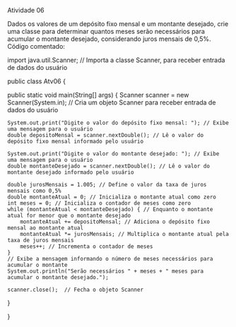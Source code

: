 Atividade 06

Dados os valores de um depósito fixo mensal e um montante desejado, crie uma classe para determinar quantos meses serão necessários para acumular o montante desejado, considerando juros mensais de 0,5%.
Código comentado:

import java.util.Scanner; // Importa a classe Scanner, para receber entrada de dados do usuário

public class Atv06 {

public static void main(String[] args) {
    Scanner scanner = new Scanner(System.in); // Cria um objeto Scanner para receber entrada de dados do usuário

    System.out.print("Digite o valor do depósito fixo mensal: "); // Exibe uma mensagem para o usuário
    double depositoMensal = scanner.nextDouble(); // Lê o valor do depósito fixo mensal informado pelo usuário

    System.out.print("Digite o valor do montante desejado: "); // Exibe uma mensagem para o usuário
    double montanteDesejado = scanner.nextDouble(); // Lê o valor do montante desejado informado pelo usuário

    double jurosMensais = 1.005; // Define o valor da taxa de juros mensais como 0,5%
    double montanteAtual = 0; // Inicializa o montante atual como zero
    int meses = 0; // Inicializa o contador de meses como zero
    while (montanteAtual < montanteDesejado) { // Enquanto o montante atual for menor que o montante desejado
        montanteAtual += depositoMensal; // Adiciona o depósito fixo mensal ao montante atual
        montanteAtual *= jurosMensais; // Multiplica o montante atual pela taxa de juros mensais
        meses++; // Incrementa o contador de meses
    }
    // Exibe a mensagem informando o número de meses necessários para acumular o montante
    System.out.println("Serão necessários " + meses + " meses para acumular o montante desejado.");  

    scanner.close();  // Fecha o objeto Scanner
}

}
